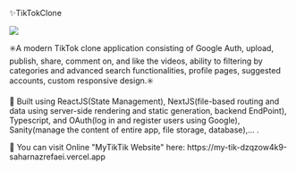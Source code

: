 <p>✨TikTokClone</p>

<img src="https://user-images.githubusercontent.com/102354875/188275871-380b2f07-fac7-46be-95fa-bbee2e92c865.png"></img>

<p>✳️A modern TikTok clone application consisting of Google Auth, upload, publish, share, comment on, and like the videos, ability to filtering by categories and      advanced search functionalities, profile pages, suggested accounts, custom responsive design.✳️</p>

<p>📍 Built using ReactJS(State Management), NextJS(file-based routing and data using server-side rendering and static generation, backend EndPoint), Typescript, and    OAuth(log in and register users using Google), Sanity(manage the content of entire app, file storage, database),... .</P>
<p>📍 You can visit Online "MyTikTik Website" here: https://my-tik-dzqzow4k9-saharnazrefaei.vercel.app </P>
